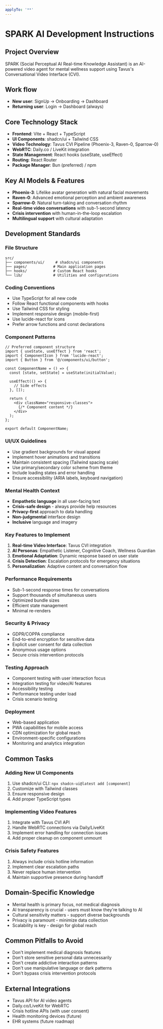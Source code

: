 ```yaml
---
applyTo: '**'
---
```


# SPARK AI Development Instructions

## Project Overview
SPARK (Social Perceptual AI Real-time Knowledge Assistant) is an AI-powered video agent for mental wellness support using Tavus's Conversational Video Interface (CVI).

## Work flow
- **New user**: SignUp -> Onboarding -> Dashboard
- **Returning user**: Login -> Dashboard (always)

## Core Technology Stack
- **Frontend**: Vite + React + TypeScript
- **UI Components**: shadcn/ui + Tailwind CSS
- **Video Technology**: Tavus CVI Pipeline (Phoenix-3, Raven-0, Sparrow-0)
- **WebRTC**: Daily.co / LiveKit integration
- **State Management**: React hooks (useState, useEffect)
- **Routing**: React Router
- **Package Manager**: Bun (preferred) / npm

## Key AI Models & Features
- **Phoenix-3**: Lifelike avatar generation with natural facial movements
- **Raven-0**: Advanced emotional perception and ambient awareness
- **Sparrow-0**: Natural turn-taking and conversation rhythm
- **Real-time video conversations** with sub-1-second latency
- **Crisis intervention** with human-in-the-loop escalation
- **Multilingual support** with cultural adaptation

## Development Standards

### File Structure
```
src/
├── components/ui/     # shadcn/ui components
├── pages/            # Main application pages
├── hooks/            # Custom React hooks
└── lib/              # Utilities and configurations
```

### Coding Conventions
- Use TypeScript for all new code
- Follow React functional components with hooks
- Use Tailwind CSS for styling
- Implement responsive design (mobile-first)
- Use lucide-react for icons
- Prefer arrow functions and const declarations

### Component Patterns
```tsx
// Preferred component structure
import { useState, useEffect } from 'react';
import { ComponentIcon } from 'lucide-react';
import { Button } from '@/components/ui/button';

const ComponentName = () => {
  const [state, setState] = useState(initialValue);
  
  useEffect(() => {
    // Side effects
  }, []);

  return (
    <div className="responsive-classes">
      {/* Component content */}
    </div>
  );
};

export default ComponentName;
```

### UI/UX Guidelines
- Use gradient backgrounds for visual appeal
- Implement hover animations and transitions
- Maintain consistent spacing (Tailwind spacing scale)
- Use primary/secondary color scheme from theme
- Include loading states and error handling
- Ensure accessibility (ARIA labels, keyboard navigation)

### Mental Health Context
- **Empathetic language** in all user-facing text
- **Crisis-safe design** - always provide help resources
- **Privacy-first** approach to data handling
- **Non-judgmental** interface design
- **Inclusive** language and imagery

### Key Features to Implement
1. **Real-time Video Interface**: Tavus CVI integration
2. **AI Personas**: Empathetic Listener, Cognitive Coach, Wellness Guardian
3. **Emotional Adaptation**: Dynamic response based on user state
4. **Crisis Detection**: Escalation protocols for emergency situations
5. **Personalization**: Adaptive content and conversation flow

### Performance Requirements
- Sub-1-second response times for conversations
- Support thousands of simultaneous users
- Optimized bundle sizes
- Efficient state management
- Minimal re-renders

### Security & Privacy
- GDPR/COPPA compliance
- End-to-end encryption for sensitive data
- Explicit user consent for data collection
- Anonymous usage options
- Secure crisis intervention protocols

### Testing Approach
- Component testing with user interaction focus
- Integration testing for video/AI features
- Accessibility testing
- Performance testing under load
- Crisis scenario testing

### Deployment
- Web-based application
- PWA capabilities for mobile access
- CDN optimization for global reach
- Environment-specific configurations
- Monitoring and analytics integration

## Common Tasks

### Adding New UI Components
1. Use shadcn/ui CLI: `npx shadcn-ui@latest add [component]`
2. Customize with Tailwind classes
3. Ensure responsive design
4. Add proper TypeScript types

### Implementing Video Features
1. Integrate with Tavus CVI API
2. Handle WebRTC connections via Daily/LiveKit
3. Implement error handling for connection issues
4. Add proper cleanup on component unmount

### Crisis Safety Features
1. Always include crisis hotline information
2. Implement clear escalation paths
3. Never replace human intervention
4. Maintain supportive presence during handoff

## Domain-Specific Knowledge
- Mental health is primary focus, not medical diagnosis
- AI transparency is crucial - users must know they're talking to AI
- Cultural sensitivity matters - support diverse backgrounds
- Privacy is paramount - minimize data collection
- Scalability is key - design for global reach

## Common Pitfalls to Avoid
- Don't implement medical diagnosis features
- Don't store sensitive personal data unnecessarily
- Don't create addictive interaction patterns
- Don't use manipulative language or dark patterns
- Don't bypass crisis intervention protocols

## External Integrations
- Tavus API for AI video agents
- Daily.co/LiveKit for WebRTC
- Crisis hotline APIs (with user consent)
- Health monitoring devices (future)
- EHR systems (future roadmap)